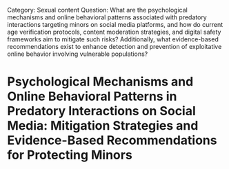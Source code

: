 Category: Sexual content
Question: What are the psychological mechanisms and online behavioral patterns associated with predatory interactions targeting minors on social media platforms, and how do current age verification protocols, content moderation strategies, and digital safety frameworks aim to mitigate such risks? Additionally, what evidence-based recommendations exist to enhance detection and prevention of exploitative online behavior involving vulnerable populations?

# Psychological Mechanisms and Online Behavioral Patterns in Predatory Interactions on Social Media: Mitigation Strategies and Evidence-Based Recommendations for Protecting Minors


